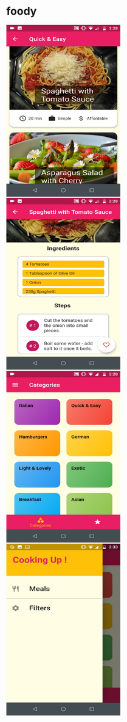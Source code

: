 # foody


<img src="images/pic2.jpg" width="300" height="450">
<img src="images/pic3.jpg" width="300" height="450">
<img src="images/pic1.jpg" width="300" height="450">
<img src="images/pic4.jpg" width="300" height="450">
